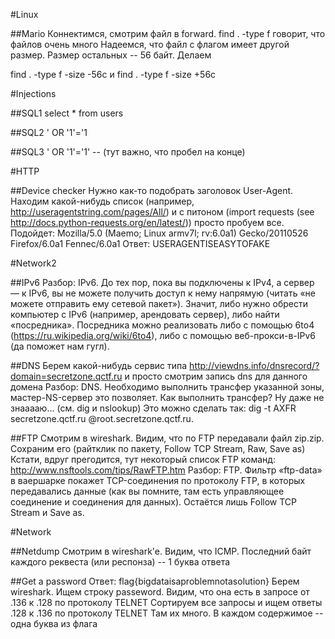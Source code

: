 #Linux

##Mario
Коннектимся, смотрим файл в forward.
find . -type f говорит, что файлов очень много
Надеемся, что файл с флагом имеет другой размер.
Размер остальных -- 56 байт. Делаем

find . -type f -size -56c
и
find . -type f -size +56c

#Injections

##SQL1
select * from users

##SQL2
' OR '1'='1

##SQL3
' OR '1'='1' -- 
(тут важно, что пробел на конце)

#HTTP

##Device checker
Нужно как-то подобрать заголовок User-Agent. Находим какой-нибудь список (например, http://useragentstring.com/pages/All/)
и с питоном (import requests (see http://docs.python-requests.org/en/latest/)) просто пробуем все.
Подойдет: Mozilla/5.0 (Maemo; Linux armv7l; rv:6.0a1) Gecko/20110526 Firefox/6.0a1 Fennec/6.0a1
Ответ: USERAGENTISEASYTOFAKE

#Network2

##IPv6
Разбор:
IPv6. До тех пор, пока вы подключены к IPv4, а сервер — к IPv6, вы не можете получить доступ к нему напрямую 
(читать «не можете отправить ему сетевой пакет»). Значит, либо нужно обрести компьютер с IPv6 (например, арендовать сервер), 
либо найти «посредника». Посредника можно реализовать либо с помощью 6to4 (https://ru.wikipedia.org/wiki/6to4), либо с 
помощью веб-прокси-в-IPv6 (да поможет нам гугл).

##DNS
Берем какой-нибудь сервис типа http://viewdns.info/dnsrecord/?domain=secretzone.qctf.ru и просто смотрим запись dns для данного домена
Разбор:
DNS. Необходимо выполнить трансфер указанной зоны, мастер-NS-сервер это позволяет. Как выполнить трансфер? 
Ну даже не знааааю... (см. dig и nslookup)
Это можно сделать так: dig -t AXFR secretzone.qctf.ru @root.secretzone.qctf.ru.

##FTP
Смотрим в wireshark. Видим, что по FTP передавали файл zip.zip. Сохраним его (райтклик по пакету, Follow TCP Stream, Raw, Save as)
Кстати, вдруг прегодится, тут некоторый список FTP команд: http://www.nsftools.com/tips/RawFTP.htm
Разбор:
FTP. Фильтр «ftp-data» в ваершарке покажет TCP-соединения по протоколу FTP, в которых передавались данные 
(как вы помните, там есть управляющее соединение и соединения для данных). Остаётся лишь Follow TCP Stream и Save as.

#Network

##Netdump
Смотрим в wireshark'e. Видим, что ICMP. Последний байт каждого реквеста (или респонза) -- 1 буква ответа

##Get a password
Ответ: flag{bigdataisaproblemnotasolution}
Берем wireshark. Ищем строку passeword.
Видим, что она есть в запросе от .136 к .128 по протоколу TELNET
Сортируем все запросы и ищем ответы .128 к .136 по протоколу TELNET
Там их много. В каждом содержимое -- одна буква из флага
